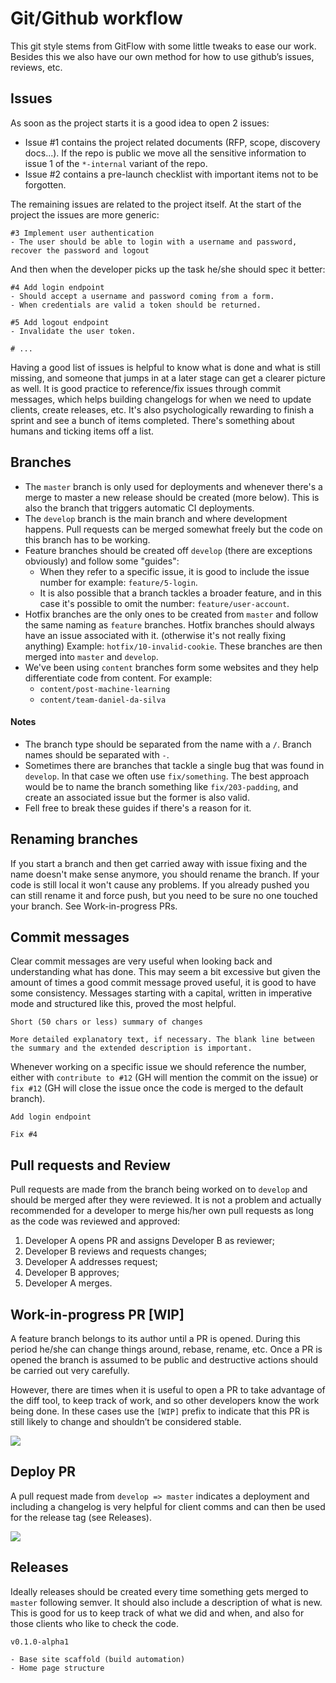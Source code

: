 # Git/Github workflow

This git style stems from GitFlow with some little tweaks to ease our work.
Besides this we also have our own method for how to use github’s issues, reviews, etc.


## Issues

As soon as the project starts it is a good idea to open 2 issues:

- Issue #1 contains the project related documents (RFP, scope, discovery docs...). If the repo is public we move all the sensitive information to issue 1 of the `*-internal` variant of the repo.
- Issue #2 contains a pre-launch checklist with important items not to be forgotten. 

The remaining issues are related to the project itself. At the start of the project the issues are more generic:

    #3 Implement user authentication
    - The user should be able to login with a username and password, recover the password and logout

And then when the developer picks up the task he/she should spec it better:

    #4 Add login endpoint
    - Should accept a username and password coming from a form.
    - When credentials are valid a token should be returned.
    
    #5 Add logout endpoint
    - Invalidate the user token.
    
    # ...

Having a good list of issues is helpful to know what is done and what is still missing, and someone that jumps in at a later stage can get a clearer picture as well. It is good practice to reference/fix issues through commit messages, which helps building changelogs for when we need to update clients, create releases, etc.
It's also psychologically rewarding to finish a sprint and see a bunch of items completed. There's something about humans and ticking items off a list.

## Branches
- The `master` branch is only used for deployments and whenever there's a merge to master a new release should be created (more below). This is also the branch that triggers automatic CI deployments.
- The `develop` branch is the main branch and where development happens. Pull requests can be merged somewhat freely but the code on this branch has to be working.
- Feature branches should be created off `develop` (there are exceptions obviously) and follow some "guides":
    - When they refer to a specific issue, it is good to include the issue number for example: `feature/5-login`.
    - It is also possible that a branch tackles a broader feature, and in this case it's possible to omit the number: `feature/user-account`.
- Hotfix branches are the only ones to be created from `master` and follow the same naming as `feature` branches. Hotfix branches should always have an issue associated with it. (otherwise it's not really fixing anything) Example: `hotfix/10-invalid-cookie`. These branches are then merged into `master` and `develop`.
- We've been using `content` branches form some websites and they help differentiate code from content. For example:
    - `content/post-machine-learning`
    - `content/team-daniel-da-silva`

#### Notes

- The branch type should be separated from the name with a `/`. Branch names should be separated with `-`.
- Sometimes there are branches that tackle a single bug that was found in `develop`. In that case we often use `fix/something`. The best approach would be to name the branch something like `fix/203-padding`, and create an associated issue but the former is also valid.
- Fell free to break these guides if there's a reason for it.


## Renaming branches
If you start a branch and then get carried away with issue fixing and the name doesn't make sense anymore, you should rename the branch. If your code is still local it won't cause any problems. If you already pushed you can still rename it and force push, but you need to be sure no one touched your branch. See Work-in-progress PRs.


## Commit messages

Clear commit messages are very useful when looking back and understanding what has done. This may seem a bit excessive but given the amount of times a good commit message proved useful, it is good to have some consistency.
Messages starting with a capital, written in imperative mode and structured like this, proved the most helpful.

    Short (50 chars or less) summary of changes
    
    More detailed explanatory text, if necessary. The blank line between
    the summary and the extended description is important.

Whenever working on a specific issue we should reference the number, either with `contribute to #12` (GH will mention the commit on the issue) or `fix #12` (GH will close the issue once the code is merged to the default branch).

    Add login endpoint
    
    Fix #4


## Pull requests and Review

Pull requests are made from the branch being worked on to `develop` and should be merged after they were reviewed. It is not a problem and actually recommended for a developer to merge his/her own pull requests as long as the code was reviewed and approved:

1. Developer A opens PR and assigns Developer B as reviewer;
2. Developer B reviews and requests changes;
3. Developer A addresses request;
4. Developer B approves;
5. Developer A merges.

## Work-in-progress PR [WIP]
A feature branch belongs to its author until a PR is opened. During this period he/she can change things around, rebase, rename, etc. Once a PR is opened the branch is assumed to be public and destructive actions should be carried out very carefully.

However, there are times when it is useful to open a PR to take advantage of the diff tool, to keep track of work, and so other developers know the work being done. In these cases use the `[WIP]` prefix to indicate that this PR is still likely to change and shouldn’t be considered stable.


![](https://paper-attachments.dropbox.com/s_D9BE8C81C3C7C6CF569CA9EEAD2ED479F518503EFFD883C8210E9648A60DAF5E_1553514661592_image.png)


## Deploy PR
A pull request made from `develop => master` indicates a deployment and including a changelog is very helpful for client comms and can then be used for the release tag (see Releases).

![](https://paper-attachments.dropbox.com/s_D9BE8C81C3C7C6CF569CA9EEAD2ED479F518503EFFD883C8210E9648A60DAF5E_1553514926569_image.png)

## Releases

Ideally releases should be created every time something gets merged to `master` following semver. It should also include a description of what is new. This is good for us to keep track of what we did and when, and also for those clients who like to check the code.

    v0.1.0-alpha1
    
    - Base site scaffold (build automation)
    - Home page structure
